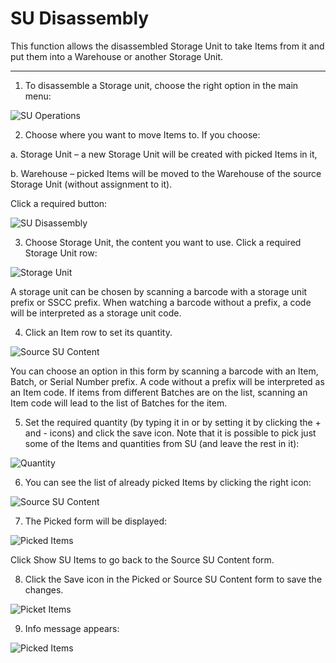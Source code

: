 # SU Disassembly

This function allows the disassembled Storage Unit to take Items from it and put them into a Warehouse or another Storage Unit.

---

1. To disassemble a Storage unit, choose the right option in the main menu:

  ![SU Operations](./media/1_SUDisassembly.webp)

2. Choose where you want to move Items to. If you choose:

  a. Storage Unit – a new Storage Unit will be created with picked Items in it,

  b. Warehouse – picked Items will be moved to the Warehouse of the source Storage Unit (without assignment to it).

  Click a required button:

![SU Disassembly](./media/2_SUDis.webp)

3. Choose Storage Unit, the content you want to use. Click a required Storage Unit row:

  ![Storage Unit](./media/3_SUDis.webp)

  A storage unit can be chosen by scanning a barcode with a storage unit prefix or SSCC prefix. When watching a barcode without a prefix, a code will be interpreted as a storage unit code.

4. Click an Item row to set its quantity.

  ![Source SU Content](./media/4_SUDisSource.webp)

  You can choose an option in this form by scanning a barcode with an Item, Batch, or Serial Number prefix. A code without a prefix will be interpreted as an Item code. If items from different Batches are on the list, scanning an Item code will lead to the list of Batches for the item.

5. Set the required quantity (by typing it in or by setting it by clicking the + and - icons) and click the save icon. Note that it is possible to pick just some of the Items and quantities from SU (and leave the rest in it):

  ![Quantity](./media/5_SUDis.webp)

6. You can see the list of already picked Items by clicking the right icon:

  ![Source SU Content](./media/6_SUShowPickedItems.webp)

7. The Picked form will be displayed:

  ![Picked Items](./media/7_SUPickedItems.webp)

  Click Show SU Items to go back to the Source SU Content form.

8. Click the Save icon in the Picked or Source SU Content form to save the changes.

  ![Picket Items](./media/8_SUSave.webp)

9. Info message appears:

  ![Picked Items](./media/9_SUDisSuc.webp)

